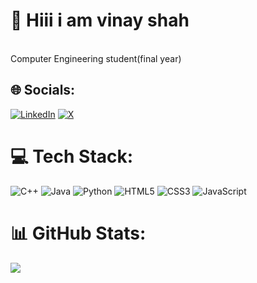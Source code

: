 # 💫 Hiii i am vinay shah
<br>Computer Engineering student(final year)


## 🌐 Socials:
[![LinkedIn](https://img.shields.io/badge/LinkedIn-%230077B5.svg?logo=linkedin&logoColor=white)](linkedin.com/in/vinayshah100) [![X](https://img.shields.io/badge/X-black.svg?logo=X&logoColor=white)](https://x.com/https://x.com/vinayshah100) 

# 💻 Tech Stack:
![C++](https://img.shields.io/badge/c++-%2300599C.svg?style=for-the-badge&logo=c%2B%2B&logoColor=white) ![Java](https://img.shields.io/badge/java-%23ED8B00.svg?style=for-the-badge&logo=openjdk&logoColor=white) ![Python](https://img.shields.io/badge/python-3670A0?style=for-the-badge&logo=python&logoColor=ffdd54) ![HTML5](https://img.shields.io/badge/html5-%23E34F26.svg?style=for-the-badge&logo=html5&logoColor=white) ![CSS3](https://img.shields.io/badge/css3-%231572B6.svg?style=for-the-badge&logo=css3&logoColor=white) ![JavaScript](https://img.shields.io/badge/javascript-%23323330.svg?style=for-the-badge&logo=javascript&logoColor=%23F7DF1E)
# 📊 GitHub Stats:
![](https://github-readme-stats.vercel.app/api?username=vinayshah100&theme=dark&hide_border=true&include_all_commits=false&count_private=false)<br/>

<!-- Proudly created with GPRM ( https://gprm.itsvg.in ) -->

